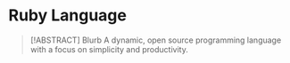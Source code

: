 # Ruby Language

> [!ABSTRACT] Blurb
> A dynamic, open source programming language with a focus on simplicity and productivity.
